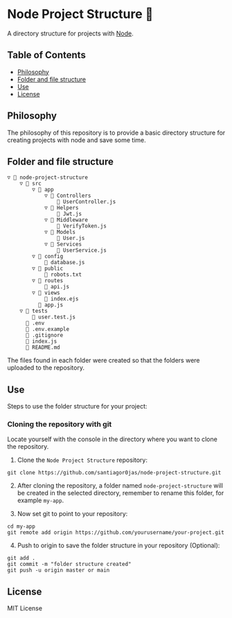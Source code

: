 # Node Project Structure :open_file_folder:
A directory structure for projects with [Node](https://nodejs.org).

## Table of Contents
* [Philosophy](#philosophy)
* [Folder and file structure](#folder-and-file-structure)
* [Use](#use)
* [License](#license)

## Philosophy
The philosophy of this repository is to provide a basic directory structure for creating projects with node and save some time.

## Folder and file structure
```
▽ 📁 node-project-structure
    ▽ 📁 src
        ▽ 📁 app
            ▽ 📁 Controllers
                📄 UserController.js
            ▽ 📁 Helpers
                📄 Jwt.js
            ▽ 📁 Middleware
                📄 VerifyToken.js
            ▽ 📁 Models
                📄 User.js
            ▽ 📁 Services
                📄 UserService.js
        ▽ 📁 config
            📄 database.js
        ▽ 📁 public
            📄 robots.txt
        ▽ 📁 routes
            📄 api.js
        ▽ 📁 views
            📄 index.ejs
          📄 app.js
    ▽ 📁 tests
        📄 user.test.js
      📄 .env
      📄 .env.example
      📄 .gitignore
      📄 index.js
      📄 README.md
```
The files found in each folder were created so that the folders were uploaded to the repository.

## Use
Steps to use the folder structure for your project:

### Cloning the repository with git
Locate yourself with the console in the directory where you want to clone the repository.

1. Clone the `Node Project Structure` repository:

```console
git clone https://github.com/santiagor0jas/node-project-structure.git
```

2. After cloning the repository, a folder named `node-project-structure` will be created in the selected directory, remember to rename this folder, for example `my-app`.

3. Now set git to point to your repository:

```console
cd my-app
git remote add origin https://github.com/yourusername/your-project.git
```

4. Push to origin to save the folder structure in your repository (Optional):

```console
git add .
git commit -m "folder structure created"
git push -u origin master or main
```

## License
MIT License
